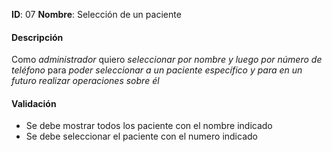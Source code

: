 **ID**: 07
**Nombre**: Selección de un paciente

#### Descripción

Como *administrador* quiero *seleccionar por nombre y luego por número de teléfono* para *poder seleccionar a un paciente específico y para en un futuro realizar operaciones sobre él*

#### Validación

* Se debe mostrar todos los paciente con el nombre indicado
* Se debe seleccionar el paciente con el numero indicado

